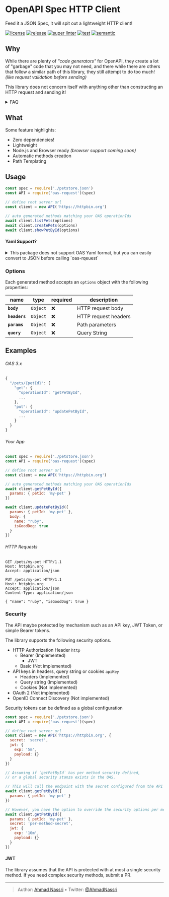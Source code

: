 # OpenAPI Spec HTTP Client

Feed it a JSON Spec, it will spit out a lightweight HTTP client!

[![license][license-img]][license-url]
[![release][release-img]][release-url]
[![super linter][super-linter-img]][super-linter-url]
[![test][test-img]][test-url]
[![semantic][semantic-img]][semantic-url]

## Why

While there are plenty of *"code generators"* for OpenAPI, they create a lot of "garbage" code that you may not need,
and there while there are others that follow a similar path of this library, they still attempt to do too much! *(like request validation before sending)*

This library does not concern itself with anything other than constructing an HTTP request and sending it!

<details>
  <summary>FAQ</summary>

-   **Why no validation?**  
    You should rely on validation & sanitation at the source of truth: The OpenAPI server itself!

</details>

## What

Some feature highlights:

-   Zero dependencies!
-   Lightweight
-   Node.js and Browser ready *(browser support coming soon)*
-   Automatic methods creation
-   Path Templating

## Usage

``` js
const spec = require('./petstore.json')
const API = require('oas-request')(spec)

// define root server url
const client = new API('https://httpbin.org')

// auto generated methods matching your OAS operationIds
await client.listPets(options)
await client.createPets(options)
await client.showPetById(options)
```

#### Yaml Support?

<details>
  <summary>This package does not support OAS Yaml format, but you can easily convert to JSON before calling `oas-rqeuest`</summary>

###### using [`js-yaml`](https://www.npmjs.com/package/js-yaml)

``` js
const yaml = require('js-yaml')
const fs   = require('fs')

const spec = yaml.safeLoad(fs.readFileSync('openapi.yml', 'utf8'))


const API = require('oas-request')(spec)
```

###### using [`apidevtools/swagger-cli`](https://www.npmjs.com/package/@apidevtools/swagger-cli)

``` bash
npx apidevtools/swagger-cli bundle spec/openapi.yml --outfile spec.json
```

</details>

### Options

Each generated method accepts an `options` object with the following properties:

| name          | type     | required | description          |
|---------------|----------|----------|----------------------|
| **`body`**    | `Object` | ❌        | HTTP request body    |
| **`headers`** | `Object` | ❌        | HTTP request headers |
| **`params`**  | `Object` | ❌        | Path parameters      |
| **`query`**   | `Object` | ❌        | Query String         |

## Examples

###### OAS 3.x

``` js
{
  "/pets/{petId}": {
    "get": {
      "operationId": "getPetById",
      ...
    },
    "put": {
      "operationId": "updatePetById",
      ...
    }
  }
}
```

###### Your App

``` js
const spec = require('./petstore.json')
const API = require('oas-request')(spec)

// define root server url
const client = new API('https://httpbin.org')

// auto generated methods matching your OAS operationIds
await client.getPetById({
  params: { petId: 'my-pet' }
})

await client.updatePetById({
  params: { petId: 'my-pet' },
  body: {
    name: "ruby",
    isGoodDog: true
  }
})
```

###### HTTP Requests

``` http
GET /pets/my-pet HTTP/1.1
Host: httpbin.org
Accept: application/json
```

``` http
PUT /pets/my-pet HTTP/1.1
Host: httpbin.org
Accept: application/json
Content-Type: application/json

{ "name": "ruby", "isGoodDog": true }
```

### Security

The API maybe protected by mechanism such as an API key, JWT Token, or simple Bearer tokens.

The library supports the following security options. 

- HTTP Authorization Header `http`
  - Bearer (Implemented)
    - JWT
  - Basic (Not implemented)
- API keys in headers, query string or cookies `apiKey`
  - Headers (Implemented)
  - Query string (Implemented)
  - Cookies (Not implemented)
- OAuth 2 (Not implemented)
- OpenID Connect Discovery (Not implemented)

Security tokens can be defined as a global configuration

``` js
const spec = require('./petstore.json')
const API = require('oas-request')(spec)

// define root server url
const client = new API('https://httpbin.org', { 
  secret: 'secret', 
  jwt: { 
    exp: '5m',
    payload: {}
  }
})

// Assuming if `getPetById` has per method security defined, 
// or a global security stanza exists in the OAS.

// This will call the endpoint with the secret configured from the API constructor.
await client.getPetById({
  params: { petId: 'my-pet' }
})

// However, you have the option to override the security options per method as well.
await client.getPetById({
  params: { petId: 'my-pet' },
  secret: 'per-method-secret', 
  jwt: { 
    exp: '10m',
    payload: {}
  }
})
```

#### JWT

The library assumes that the API is protected with at most a single security method.
If you need complex security methods, submit a PR. 

----
> Author: [Ahmad Nassri](https://www.ahmadnassri.com/) &bull;
> Twitter: [@AhmadNassri](https://twitter.com/AhmadNassri)

[license-url]: LICENSE
[license-img]: https://badgen.net/github/license/ahmadnassri/node-oas-request

[release-url]: https://github.com/ahmadnassri/node-oas-request/releases
[release-img]: https://badgen.net/github/release/ahmadnassri/node-oas-request

[super-linter-url]: https://github.com/ahmadnassri/node-oas-request/actions?query=workflow%3Asuper-linter
[super-linter-img]: https://github.com/ahmadnassri/node-oas-request/workflows/super-linter/badge.svg

[test-url]: https://github.com/ahmadnassri/node-oas-request/actions?query=workflow%3Atest
[test-img]: https://github.com/ahmadnassri/node-oas-request/workflows/test/badge.svg

[semantic-url]: https://github.com/ahmadnassri/node-oas-request/actions?query=workflow%3Arelease
[semantic-img]: https://badgen.net/badge/📦/semantically%20released/blue
